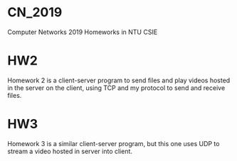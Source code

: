 # CN_2019
Computer Networks 2019 Homeworks in NTU CSIE

# HW2

Homework 2 is a client-server program to send files and play videos hosted in the server on the client, using TCP and my protocol to send and receive files.

# HW3

Homework 3 is a similar client-server program, but this one uses UDP to stream a video hosted in server into client.
